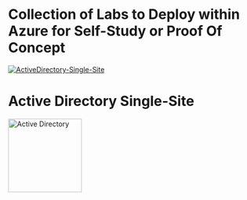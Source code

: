 # Collection of Labs to Deploy within Azure for Self-Study or Proof Of Concept
[![ActiveDirectory-Single-Site](https://github.com/elliottfieldsjr/KillerHomeLab-Bicep/actions/workflows/ActiveDirectory-Single-Site.yml/badge.svg)](https://github.com/elliottfieldsjr/KillerHomeLab-Bicep/actions/workflows/ActiveDirectory-Single-Site.yml)

# Active Directory Single-Site
<img src="./x_Images/ActiveDirectorySingleSite.png" alt="Active Directory" width="150">
